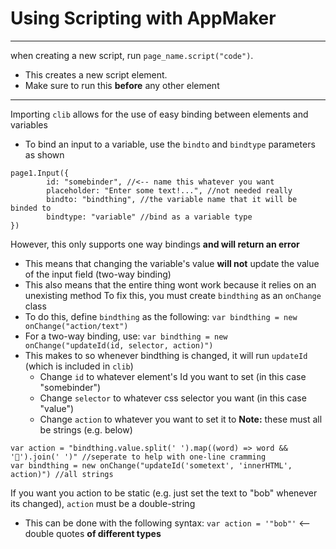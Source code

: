 # Using Scripting with AppMaker
---
when creating a new script, run `page_name.script("code")`.
- This creates a new script element. 
- Make sure to run this **before** any other element
---
Importing `clib` allows for the use of easy binding between elements and variables
- To bind an input to a variable, use the `bindto` and `bindtype` parameters as shown
```
page1.Input({
        id: "somebinder", //<-- name this whatever you want
        placeholder: "Enter some text!...", //not needed really
        bindto: "bindthing", //the variable name that it will be binded to
        bindtype: "variable" //bind as a variable type
})
```
However, this only supports one way bindings **and will return an error**
- This means that changing the variable's value **will not** update the value of the input field (two-way binding)
- This also means that the entire thing wont work because it relies on an unexisting method
To fix this, you must create `bindthing` as an `onChange` class
- To do this, define `bindthing` as the following: `var bindthing = new onChange("action/text")`
- For a two-way binding, use: `var bindthing = new onChange("updateId(id, selector, action)")`
- This makes to so whenever bindthing is changed, it will run `updateId` (which is included in `clib`)
  - Change `id` to whatever element's Id you want to set (in this case "somebinder")
  - Change `selector` to whatever css selector you want (in this case "value")
  - Change `action` to whatever you want to set it to
**Note:** these must all be strings (e.g. below)
```
var action = "bindthing.value.split(' ').map((word) => word && '🍕').join(' ')" //seperate to help with one-line cramming
var bindthing = new onChange("updateId('sometext', 'innerHTML', action)") //all strings
```
If you want you action to be static (e.g. just set the text to "bob" whenever its changed), `action` must be a double-string
- This can be done with the following syntax: `var action = '"bob"'` <-- double quotes **of different types** 

